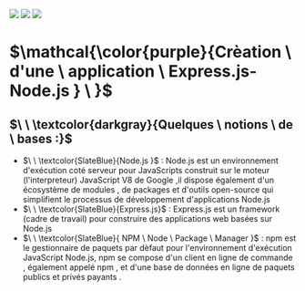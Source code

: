 ![](https://img.shields.io/badge/Node.js_16-blueviolet?style=for-the-badge)
![](https://img.shields.io/badge/Framework_Express.js_4-yellow?style=for-the-badge)
![](https://img.shields.io/badge/NPM_-_Node_Package_Manager-blue?style=for-the-badge)
# $\mathcal{\color{purple}{Crèation \ d'une \ application \ Express.js-Node.js } \ \}$

## $\ \ \textcolor{darkgray}{Quelques \ notions \ de \ bases :}$

- $\ \ \textcolor{SlateBlue}{Node.js }$ : Node.js est un environnement d'exécution coté serveur pour JavaScripts construit sur le moteur (l'interpreteur) JavaScript V8 de Google ,il dispose également d'un écosystème de modules , de packages et d'outils open-source qui simplifient le processus de développement d'applications Node.js
- $\ \ \textcolor{SlateBlue}{Express.js}$ : Express.js est un framework (cadre de travail) pour construire des applications web basées sur Node.js 
- $\ \ \textcolor{SlateBlue}{ NPM \ Node \ Package \ Manager }$ : npm est le gestionnaire de paquets par dèfaut pour l'environnement d'exécution JavaScript Node.js, npm se compose d'un client en ligne de commande , également appelé npm , et d'une base de données en ligne de paquets publics et privés payants .

